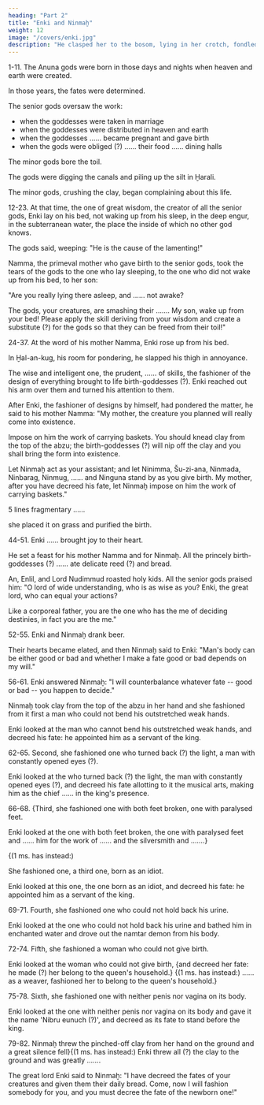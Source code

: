 ```yaml
---
heading: "Part 2"
title: "Enki and Ninmaḫ"
weight: 12
image: "/covers/enki.jpg"
description: "He clasped her to the bosom, lying in her crotch, fondled her thighs, fondled her with the hand."
---
```





1-11. The Anuna gods were born in those days and nights when heaven and earth were created.

In those years, the fates were determined.

The senior gods oversaw the work:
- when the goddesses were taken in marriage
- when the goddesses were distributed in heaven and earth
- when the goddesses …… became pregnant and gave birth
- when the gods were obliged (?) …… their food …… dining halls

The minor gods bore the toil.

The gods were digging the canals and piling up the silt in Ḫarali.

The minor gods, crushing the clay, began complaining about this life.


12-23. At that time, the one of great wisdom, the creator of all the senior gods, Enki lay on his bed, not waking up from his sleep, in the deep engur, in the subterranean water, the place the inside of which no other god knows. 

The gods said, weeping: "He is the cause of the lamenting!" 

Namma, the primeval mother who gave birth to the senior gods, took the tears of the gods to the one who lay sleeping, to the one who did not wake up from his bed, to her son: 

"Are you really lying there asleep, and …… not awake? 

The gods, your creatures, are smashing their ……. My son, wake up from your bed! Please apply the skill deriving from your wisdom and create a substitute (?) for the gods so that they can be freed from their toil!"


24-37. At the word of his mother Namma, Enki rose up from his bed. 

In Ḫal-an-kug, his room for pondering, he slapped his thigh in annoyance. 

The wise and intelligent one, the prudent, …… of skills, the fashioner of the design of everything brought to life birth-goddesses (?). Enki reached out his arm over them and turned his attention to them.

After Enki, the fashioner of designs by himself, had pondered the matter, he said to his mother Namma: "My mother, the creature you planned will really come into existence. 

Impose on him the work of carrying baskets. You should knead clay from the top of the abzu; the birth-goddesses (?) will nip off the clay and you shall bring the form into existence. 

Let Ninmaḫ act as your assistant; and let Ninimma, Šu-zi-ana, Ninmada, Ninbarag, Ninmug, …… and Ninguna stand by as you give birth. My mother, after you have decreed his fate, let Ninmaḫ impose on him the work of carrying baskets."


5 lines fragmentary …… 

she placed it on grass and purified the birth.


44-51. Enki …… brought joy to their heart. 

He set a feast for his mother Namma and for Ninmaḫ. All the princely birth-goddesses (?) …… ate delicate reed (?) and bread. 

An, Enlil, and Lord Nudimmud roasted holy kids. All the senior gods praised him: "O lord of wide understanding, who is as wise as you? Enki, the great lord, who can equal your actions? 

Like a corporeal father, you are the one who has the me of deciding destinies, in fact you are the me."


52-55. Enki and Ninmaḫ drank beer.

Their hearts became elated, and then Ninmaḫ said to Enki: "Man's body can be either good or bad and whether I make a fate good or bad depends on my will."


56-61. Enki answered Ninmaḫ: "I will counterbalance whatever fate -- good or bad -- you happen to decide." 

Ninmaḫ took clay from the top of the abzu in her hand and she fashioned from it first a man who could not bend his outstretched weak hands. 

Enki looked at the man who cannot bend his outstretched weak hands, and decreed his fate: he appointed him as a servant of the king.


62-65. Second, she fashioned one who turned back (?) the light, a man with constantly opened eyes (?). 

Enki looked at the who turned back (?) the light, the man with constantly opened eyes (?), and decreed his fate allotting to it the musical arts, making him as the chief …… in the king's presence.


66-68. {Third, she fashioned one with both feet broken, one with paralysed feet. 

Enki looked at the one with both feet broken, the one with paralysed feet and …… him for the work of …… and the silversmith and …….} 

{(1 ms. has instead:) 

She fashioned one, a third one, born as an idiot. 

Enki looked at this one, the one born as an idiot, and decreed his fate: he appointed him as a servant of the king.


69-71. Fourth, she fashioned one who could not hold back his urine. 

Enki looked at the one who could not hold back his urine and bathed him in enchanted water and drove out the namtar demon from his body.


72-74. Fifth, she fashioned a woman who could not give birth. 

Enki looked at the woman who could not give birth, {and decreed her fate: he made (?) her belong to the queen's household.} {(1 ms. has instead:) …… as a weaver, fashioned her to belong to the queen's household.}


75-78. Sixth, she fashioned one with neither penis nor vagina on its body. 

Enki looked at the one with neither penis nor vagina on its body and gave it the name 'Nibru eunuch (?)', and decreed as its fate to stand before the king.


79-82. Ninmaḫ threw the pinched-off clay from her hand on the ground and a great silence fell}{(1 ms. has instead:) Enki threw all (?) the clay to the ground and was greatly ……. 

The great lord Enki said to Ninmaḫ: "I have decreed the fates of your creatures and given them their daily bread. Come, now I will fashion somebody for you, and you must decree the fate of the newborn one!"

